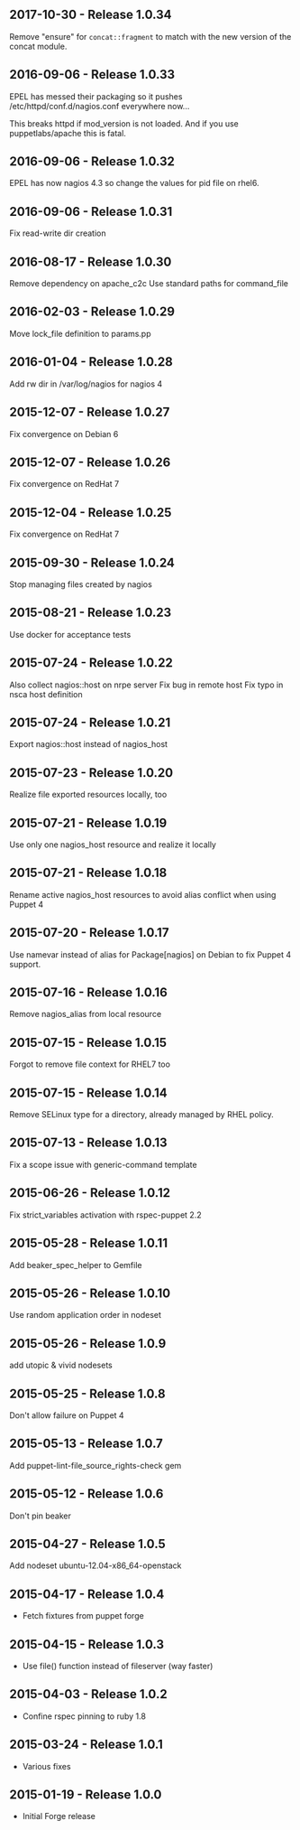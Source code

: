 ## 2017-10-30 - Release 1.0.34

Remove "ensure" for `concat::fragment` to match with the new version of the concat module.

## 2016-09-06 - Release 1.0.33

EPEL has messed their packaging so it pushes /etc/httpd/conf.d/nagios.conf everywhere now...

This breaks httpd if mod_version is not loaded. And if you use puppetlabs/apache this is fatal.

## 2016-09-06 - Release 1.0.32

EPEL has now nagios 4.3 so change the values for pid file on rhel6.

## 2016-09-06 - Release 1.0.31

Fix read-write dir creation

## 2016-08-17 - Release 1.0.30

Remove dependency on apache_c2c
Use standard paths for command_file

## 2016-02-03 - Release 1.0.29

Move lock_file definition to params.pp

## 2016-01-04 - Release 1.0.28

Add rw dir in /var/log/nagios for nagios 4

## 2015-12-07 - Release 1.0.27

Fix convergence on Debian 6

## 2015-12-07 - Release 1.0.26

Fix convergence on RedHat 7

## 2015-12-04 - Release 1.0.25

Fix convergence on RedHat 7

## 2015-09-30 - Release 1.0.24

Stop managing files created by nagios

## 2015-08-21 - Release 1.0.23

Use docker for acceptance tests

## 2015-07-24 - Release 1.0.22

Also collect nagios::host on nrpe server
Fix bug in remote host
Fix typo in nsca host definition

## 2015-07-24 - Release 1.0.21

Export nagios::host instead of nagios_host

## 2015-07-23 - Release 1.0.20

Realize file exported resources locally, too

## 2015-07-21 - Release 1.0.19

Use only one nagios_host resource
and realize it locally

## 2015-07-21 - Release 1.0.18

Rename active nagios_host resources
to avoid alias conflict when using Puppet 4

## 2015-07-20 - Release 1.0.17

Use namevar instead of alias for Package[nagios] on Debian
to fix Puppet 4 support.

## 2015-07-16 - Release 1.0.16

Remove nagios_alias from local resource

## 2015-07-15 - Release 1.0.15

Forgot to remove file context for RHEL7 too

## 2015-07-15 - Release 1.0.14

Remove SELinux type for a directory, already managed by RHEL policy.

## 2015-07-13 - Release 1.0.13

Fix a scope issue with generic-command template

## 2015-06-26 - Release 1.0.12

Fix strict_variables activation with rspec-puppet 2.2

## 2015-05-28 - Release 1.0.11

Add beaker_spec_helper to Gemfile

## 2015-05-26 - Release 1.0.10

Use random application order in nodeset

## 2015-05-26 - Release 1.0.9

add utopic & vivid nodesets

## 2015-05-25 - Release 1.0.8

Don't allow failure on Puppet 4

## 2015-05-13 - Release 1.0.7

Add puppet-lint-file_source_rights-check gem

## 2015-05-12 - Release 1.0.6

Don't pin beaker

## 2015-04-27 - Release 1.0.5

Add nodeset ubuntu-12.04-x86_64-openstack

## 2015-04-17 - Release 1.0.4

- Fetch fixtures from puppet forge

## 2015-04-15 - Release 1.0.3

- Use file() function instead of fileserver (way faster)

## 2015-04-03 - Release 1.0.2

- Confine rspec pinning to ruby 1.8

## 2015-03-24 - Release 1.0.1

- Various fixes

## 2015-01-19 - Release 1.0.0

- Initial Forge release
